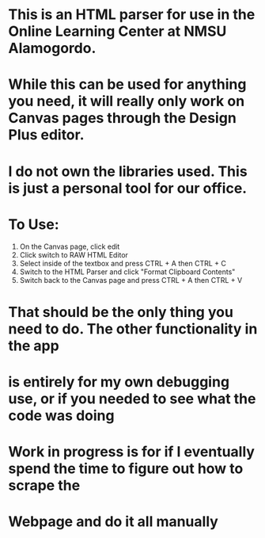 # This is an HTML parser for use in the Online Learning Center at NMSU Alamogordo.
# While this can be used for anything you need, it will really only work on Canvas pages through the Design Plus editor.

# I do not own the libraries used. This is just a personal tool for our office.

# To Use:
1) On the Canvas page, click edit
2) Click switch to RAW HTML Editor
3) Select inside of the textbox and press CTRL + A then CTRL + C
4) Switch to the HTML Parser and click "Format Clipboard Contents"
5) Switch back to the Canvas page and press CTRL + A then CTRL + V

# That should be the only thing you need to do. The other functionality in the app
# is entirely for my own debugging use, or if you needed to see what the code was doing

# Work in progress is for if I eventually spend the time to figure out how to scrape the
# Webpage and do it all manually
